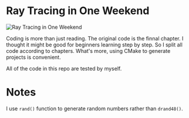 Ray Tracing in One Weekend
====================================================================================================

![Ray Tracing in One Weekend](./RTOneWeekend.jpg)

Coding is more than just reading. The original code is the finnal chapter. I thought it might be good for beginners learning step by step. So I split all code according to chapters. What's more, using CMake to generate projects is convenient. 

All of the code in this repo are tested by myself. 

# Notes
I use `rand()` function to generate random numbers rather than `drand48()`.